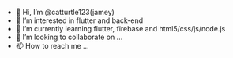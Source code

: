 - 👋 Hi, I’m @catturtle123(jamey)
- 👀 I’m interested in flutter and back-end
- 🌱 I’m currently learning flutter, firebase and html5/css/js/node.js
- 💞️ I’m looking to collaborate on ...
- 📫 How to reach me ...

<!---
catturtle123/catturtle123 is a ✨ special ✨ repository because its `README.md` (this file) appears on your GitHub profile.
You can click the Preview link to take a look at your changes.
--->
